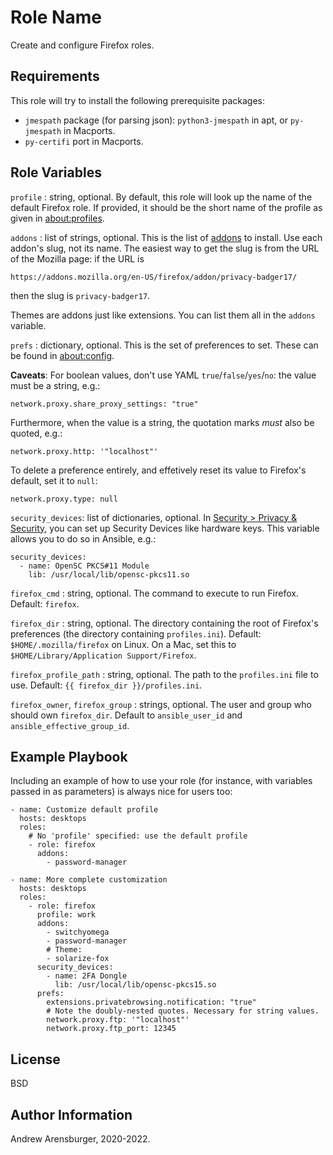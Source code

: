 Role Name
=========

Create and configure Firefox roles.

Requirements
------------

This role will try to install the following prerequisite packages:

- `jmespath` package (for parsing json):
  `python3-jmespath` in apt, or `py-jmespath` in Macports.
- `py-certifi` port in Macports.

Role Variables
--------------

`profile`
: string, optional. By default, this role will look up the name of the
default Firefox role. If provided, it should be the short name of the
profile as given in [about:profiles](about:profiles).

`addons`
: list of strings, optional. This is the list of
[addons](about:addons) to install. Use each addon's slug, not its
name. The easiest way to get the slug is from the URL of the Mozilla
page: if the URL is

    https://addons.mozilla.org/en-US/firefox/addon/privacy-badger17/

then the slug is `privacy-badger17`.

Themes are addons just like extensions. You can list them all in the
`addons` variable.

`prefs`
: dictionary, optional. This is the set of preferences to set. These can
be found in [about:config](about:config).

**Caveats**: For boolean values, don't use YAML
`true`/`false`/`yes`/`no`: the value must be a string, e.g.:

    network.proxy.share_proxy_settings: "true"

Furthermore, when the value is a string, the quotation marks _must_
also be quoted, e.g.:

    network.proxy.http: '"localhost"'

To delete a preference entirely, and effetively reset its value to
Firefox's default, set it to `null`:

    network.proxy.type: null

`security_devices`: list of dictionaries, optional. In
[Security > Privacy & Security](about:preferences#privacy), you can
set up Security Devices like hardware keys. This variable allows you
to do so in Ansible, e.g.:

    security_devices:
      - name: OpenSC PKCS#11 Module
        lib: /usr/local/lib/opensc-pkcs11.so

`firefox_cmd`
: string, optional. The command to execute to run
Firefox. Default: `firefox`.

`firefox_dir`
: string, optional. The directory containing the root of Firefox's
preferences (the directory containing `profiles.ini`). Default:
`$HOME/.mozilla/firefox` on Linux. On a Mac, set this to
`$HOME/Library/Application Support/Firefox`.

`firefox_profile_path`
: string, optional. The path to the `profiles.ini` file to use.
Default: `{{ firefox_dir }}/profiles.ini`.

`firefox_owner`, `firefox_group`
: strings, optional. The user and group who should own `firefox_dir`.
Default to `ansible_user_id` and `ansible_effective_group_id`.

Example Playbook
----------------

Including an example of how to use your role (for instance, with variables passed in as parameters) is always nice for users too:

    - name: Customize default profile
      hosts: desktops
      roles:
        # No 'profile' specified: use the default profile
        - role: firefox
          addons:
            - password-manager

    - name: More complete customization
      hosts: desktops
	  roles:
        - role: firefox
          profile: work
          addons:
            - switchyomega
            - password-manager
            # Theme:
            - solarize-fox
          security_devices:
            - name: 2FA Dongle
              lib: /usr/local/lib/opensc-pkcs15.so
          prefs:
            extensions.privatebrowsing.notification: "true"
            # Note the doubly-nested quotes. Necessary for string values.
            network.proxy.ftp: '"localhost"'
            network.proxy.ftp_port: 12345
License
-------

BSD

Author Information
------------------

Andrew Arensburger, 2020-2022.
